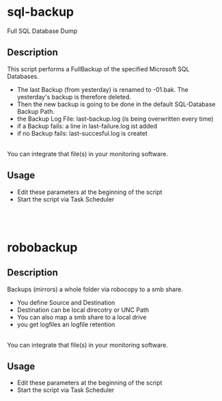 # sql-backup
Full SQL Database Dump

## Description

This script performs a FullBackup of the specified Microsoft SQL Databases.
<br>
  - The last Backup (from yesterday) is renamed to <backupname>-01.bak. The yesterday's backup is therefore deleted.
  - Then the new backup is going to be done in the default SQL-Database Backup Path.
  - the Backup Log File: last-backup.log (is being overwritten every time)
  - if a Backup fails: a line in last-failure.log ist added
  - if no Backup fails: last-succesful.log is createt
 <br>
 You can integrate that file(s) in your monitoring software.
 <br>

 ## Usage

 - Edit these parameters at the beginning of the script
 - Start the script via Task Scheduler
 
<br><br>

# robobackup

## Description

Backups (mirrors) a whole folder via robocopy to a smb share.
<br>
  - You define Source and Destination
  - Destination can be local direcotry or UNC Path
  - You can also map a smb share to a local drive
  - you get logfiles an logfile retention
 <br>
 You can integrate that file(s) in your monitoring software.
 <br>

  ## Usage

 - Edit these parameters at the beginning of the script
 - Start the script via Task Scheduler
 